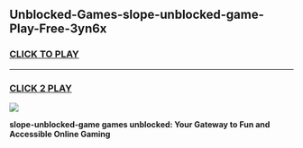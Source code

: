 
## Unblocked-Games-slope-unblocked-game-Play-Free-3yn6x
<h3>
<a href="https://premium76.site?title=slope-unblocked-game&ref=19M">CLICK TO PLAY</a></h3>
<hr>

<h3>
<a href="https://premium76.site?title=slope-unblocked-game&ref=19M">CLICK 2 PLAY</a>
  
</h3>

<a href="https://premium76.site?title=slope-unblocked-game&ref=19M"><img src="https://clearcache.store/games.png"></a>


**slope-unblocked-game games unblocked: Your Gateway to Fun and Accessible Online Gaming**

